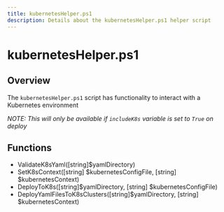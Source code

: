 ```yaml
---
title: kubernetesHelper.ps1
description: Details about the kubernetesHelper.ps1 helper script
---
```


# kubernetesHelper.ps1

## Overview

The `kubernetesHelper.ps1` script has functionality to interact with a Kubernetes environment

*NOTE: This will only be available if `includeK8s` variable is set to `True` on deploy*

## Functions

* ValidateK8sYaml([string]$yamlDirectory)
* SetK8sContext([string] $kubernetesConfigFile, [string] $kubernetesContext)
* DeployToK8s([string]$yamlDirectory, [string] $kubernetesConfigFile)
* DeployYamlFilesToK8sClusters([string]$yamlDirectory, [string] $kubernetesContext)

